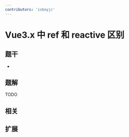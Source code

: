 ```yaml
---
contributors: 'isboyjc'
---
```


# Vue3.x 中 ref 和 reactive 区别


## 题干

- 



## 题解

<!-- ::: details 点我查看题解 -->

  TODO

<!-- ::: -->



## 相关



## 扩展
